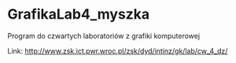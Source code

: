 # GrafikaLab4_myszka
Program do czwartych laboratoriów z grafiki komputerowej

Link: http://www.zsk.ict.pwr.wroc.pl/zsk/dyd/intinz/gk/lab/cw_4_dz/
